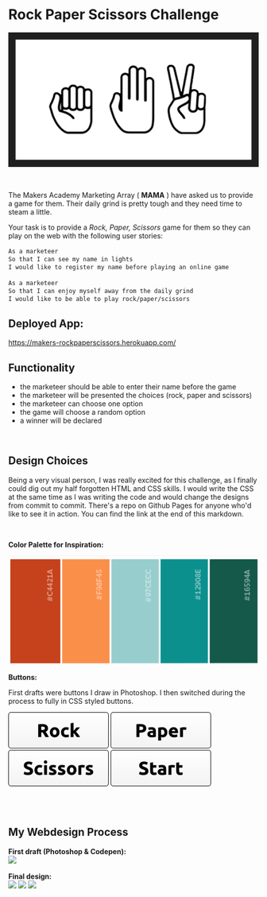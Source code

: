 # Rock Paper Scissors Challenge

![](public/img/RPS.png)

<br />

The Makers Academy Marketing Array ( **MAMA** ) have asked us to provide a game for them. Their daily grind is pretty tough and they need time to steam a little.

Your task is to provide a _Rock, Paper, Scissors_ game for them so they can play on the web with the following user stories:

```
As a marketeer
So that I can see my name in lights
I would like to register my name before playing an online game

As a marketeer
So that I can enjoy myself away from the daily grind
I would like to be able to play rock/paper/scissors
```

## Deployed App:
https://makers-rockpaperscissors.herokuapp.com/


## Functionality

- the marketeer should be able to enter their name before the game
- the marketeer will be presented the choices (rock, paper and scissors)
- the marketeer can choose one option
- the game will choose a random option
- a winner will be declared

<br />

## Design Choices

Being a very visual person, I was really excited for this challenge, as I finally could dig out my half forgotten HTML and CSS skills.
I would write the CSS at the same time as I was writing the code and would change the designs from commit to commit.
There's a repo on Github Pages for anyone who'd like to see it in action. You can find the link at the end of this markdown.

<br />

**Color Palette for Inspiration:**

![](public/img/colorpalette.png)


**Buttons:**

First drafts were buttons I draw in Photoshop. I then switched during the process to fully in CSS styled buttons.

![](public/img/rock.png) ![](public/img/paper.png) ![](public/img/scissors.png) ![](public/img/start.png)

<br />
<br />


## **My Webdesign Process**

**First draft (Photoshop & Codepen):**
<br />
![](public/img/designdraft.png)

**Final design:**
<br />
![](public/img/design.png)
![](public/img/playview.png)
![](public/img/resultview.png)